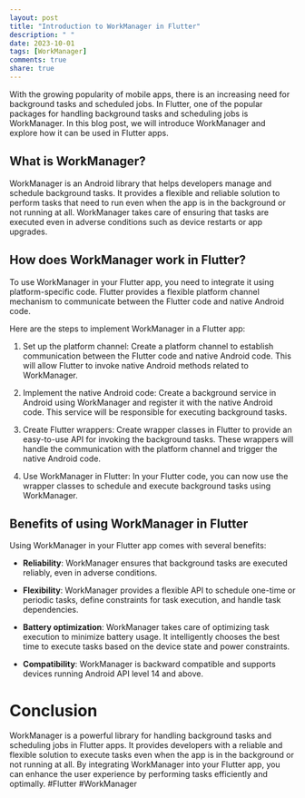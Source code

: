 ```yaml
---
layout: post
title: "Introduction to WorkManager in Flutter"
description: " "
date: 2023-10-01
tags: [WorkManager]
comments: true
share: true
---
```


With the growing popularity of mobile apps, there is an increasing need for background tasks and scheduled jobs. In Flutter, one of the popular packages for handling background tasks and scheduling jobs is WorkManager. In this blog post, we will introduce WorkManager and explore how it can be used in Flutter apps.

## What is WorkManager?

WorkManager is an Android library that helps developers manage and schedule background tasks. It provides a flexible and reliable solution to perform tasks that need to run even when the app is in the background or not running at all. WorkManager takes care of ensuring that tasks are executed even in adverse conditions such as device restarts or app upgrades.

## How does WorkManager work in Flutter?

To use WorkManager in your Flutter app, you need to integrate it using platform-specific code. Flutter provides a flexible platform channel mechanism to communicate between the Flutter code and native Android code.

Here are the steps to implement WorkManager in a Flutter app:

1. Set up the platform channel: Create a platform channel to establish communication between the Flutter code and native Android code. This will allow Flutter to invoke native Android methods related to WorkManager.

2. Implement the native Android code: Create a background service in Android using WorkManager and register it with the native Android code. This service will be responsible for executing background tasks.

3. Create Flutter wrappers: Create wrapper classes in Flutter to provide an easy-to-use API for invoking the background tasks. These wrappers will handle the communication with the platform channel and trigger the native Android code.

4. Use WorkManager in Flutter: In your Flutter code, you can now use the wrapper classes to schedule and execute background tasks using WorkManager.

## Benefits of using WorkManager in Flutter

Using WorkManager in your Flutter app comes with several benefits:

- **Reliability**: WorkManager ensures that background tasks are executed reliably, even in adverse conditions.

- **Flexibility**: WorkManager provides a flexible API to schedule one-time or periodic tasks, define constraints for task execution, and handle task dependencies.

- **Battery optimization**: WorkManager takes care of optimizing task execution to minimize battery usage. It intelligently chooses the best time to execute tasks based on the device state and power constraints.

- **Compatibility**: WorkManager is backward compatible and supports devices running Android API level 14 and above.

# Conclusion

WorkManager is a powerful library for handling background tasks and scheduling jobs in Flutter apps. It provides developers with a reliable and flexible solution to execute tasks even when the app is in the background or not running at all. By integrating WorkManager into your Flutter app, you can enhance the user experience by performing tasks efficiently and optimally. #Flutter #WorkManager